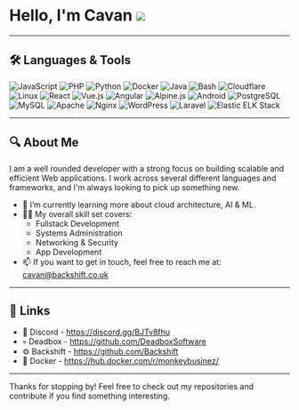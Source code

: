 # Hello, I'm Cavan <img src="https://backshift.co.uk/img/pikachurun.gif"/>

--- 

## 🛠️ Languages & Tools

<p align="left">
  <!-- JavaScript -->
  <img src="https://img.shields.io/badge/JavaScript-323330?style=for-the-badge&logo=javascript&logoColor=F7DF1E" alt="JavaScript" />
  <!-- PHP -->
  <img src="https://img.shields.io/badge/PHP-777BB4?style=for-the-badge&logo=php&logoColor=white" alt="PHP" />
  <!-- Python -->
  <img src="https://img.shields.io/badge/Python-3776AB?style=for-the-badge&logo=python&logoColor=white" alt="Python" />
  <!-- Docker -->
  <img src="https://img.shields.io/badge/Docker-2496ED?style=for-the-badge&logo=docker&logoColor=white" alt="Docker" />
  <!-- Java -->
  <img src="https://img.shields.io/badge/Java-007396?style=for-the-badge&logo=java&logoColor=white" alt="Java" />
  <!-- Bash -->
  <img src="https://img.shields.io/badge/Bash-4EAA25?style=for-the-badge&logo=gnubash&logoColor=white" alt="Bash" />
  <!-- Cloudflare -->
  <img src="https://img.shields.io/badge/Cloudflare-F38020?style=for-the-badge&logo=cloudflare&logoColor=white" alt="Cloudflare" />
  <!-- Linux -->
  <img src="https://img.shields.io/badge/Linux-FCC624?style=for-the-badge&logo=linux&logoColor=black" alt="Linux" />
  <!-- React -->
  <img src="https://img.shields.io/badge/React-20232A?style=for-the-badge&logo=react&logoColor=61DAFB" alt="React" />
  <!-- Vue -->
  <img src="https://img.shields.io/badge/Vue.js-35495E?style=for-the-badge&logo=vue.js&logoColor=4FC08D" alt="Vue.js" />
  <!-- Angular -->
  <img src="https://img.shields.io/badge/Angular-DD0031?style=for-the-badge&logo=angular&logoColor=white" alt="Angular" />
  <!-- Alpine.js -->
  <img src="https://img.shields.io/badge/Alpine.js-8BC0D0?style=for-the-badge&logo=alpine.js&logoColor=black" alt="Alpine.js" />
  <!-- Android -->
  <img src="https://img.shields.io/badge/Android-3DDC84?style=for-the-badge&logo=android&logoColor=white" alt="Android" />
  <!-- PostgreSQL -->
  <img src="https://img.shields.io/badge/PostgreSQL-316192?style=for-the-badge&logo=postgresql&logoColor=white" alt="PostgreSQL" />
  <!-- MySQL -->
  <img src="https://img.shields.io/badge/MySQL-4479A1?style=for-the-badge&logo=mysql&logoColor=white" alt="MySQL" />
  <!-- Apache -->
  <img src="https://img.shields.io/badge/Apache-D22128?style=for-the-badge&logo=apache&logoColor=white" alt="Apache" />
  <!-- Nginx -->
  <img src="https://img.shields.io/badge/Nginx-269539?style=for-the-badge&logo=nginx&logoColor=white" alt="Nginx" />
  <!-- WordPress -->
  <img src="https://img.shields.io/badge/WordPress-21759B?style=for-the-badge&logo=wordpress&logoColor=white" alt="WordPress" />
  <!-- Laravel -->
  <img src="https://img.shields.io/badge/Laravel-FF2D20?style=for-the-badge&logo=laravel&logoColor=white" alt="Laravel" />
  <!-- Elastic ELK Stack -->
  <img src="https://img.shields.io/badge/Elastic%20ELK-005571?style=for-the-badge&logo=elastic&logoColor=white" alt="Elastic ELK Stack" />
</p>

---

## 🔍 About Me

I am a well rounded developer with a strong focus on building scalable and efficient Web applications. I work across several different languages and frameworks, and I'm always looking to pick up something new.

- 🌱 I’m currently learning more about cloud architecture, AI & ML.
- 👨‍💻 My overall skill set covers:
  - Fullstack Development
  - Systems Administration
  - Networking & Security
  - App Development
- 📫 If you want to get in touch, feel free to reach me at: [cavan@backshift.co.uk](mailto:cavan@backshift.co.uk)

---

## 🔗 Links

- 👾 Discord - https://discord.gg/BJTv8fhu
- 💀 Deadbox - https://github.com/DeadboxSoftware
- ⚙️ Backshift - https://github.com/Backshift
- 🐋 Docker - https://hub.docker.com/r/monkeybusinez/

---

Thanks for stopping by! Feel free to check out my repositories and contribute if you find something interesting.
